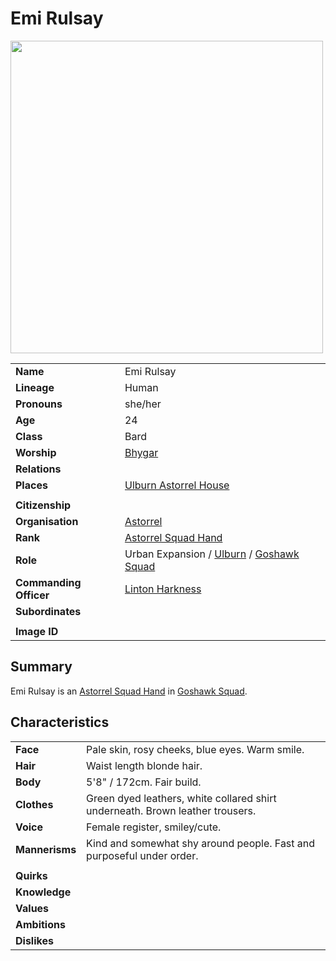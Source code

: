 # Emi Rulsay

<img src="https://raw.githubusercontent.com/jesskelsall/astarus-images/main/characters/portraits/imageid.png" height="500" />

|||
| --- | --- |
| **Name** | Emi Rulsay | character.3
| **Lineage** | Human |
| **Pronouns** | she/her |
| **Age** | 24 |
| **Class** | Bard |
| **Worship** | [Bhygar](../gods/deities/bhygar.md) |
| **Relations** | |
| **Places** | [Ulburn Astorrel House](../places/buildings/government/ulburn-astorrel-house.md) |
|||
| **Citizenship** | |
| **Organisation** | [Astorrel](../organisations/government/astorrel/astorrel.md) |
| **Rank** | [Astorrel Squad Hand](../organisations/government/astorrel/ranks/astorrel-squad-hand.md) |
| **Role** | Urban Expansion / [Ulburn](../places/settlements/villages/ulburn.md) / [Goshawk Squad](../organisations/government/astorrel/squads/goshawk-squad.md) |
| **Commanding Officer** | [Linton Harkness](linton-harkness.md) |
| **Subordinates** | |
|||
| **Image ID** | |

## Summary

Emi Rulsay is an [Astorrel Squad Hand](../organisations/government/astorrel/ranks/astorrel-squad-hand.md) in [Goshawk Squad](../organisations/government/astorrel/squads/goshawk-squad.md).

## Characteristics

| | |
| --- | --- |
| **Face** | Pale skin, rosy cheeks, blue eyes. Warm smile. | characteristics.2
| **Hair** | Waist length blonde hair. |
| **Body** | 5'8" / 172cm. Fair build. |
| **Clothes** | Green dyed leathers, white collared shirt underneath. Brown leather trousers. |
| **Voice** | Female register, smiley/cute. |
| **Mannerisms** | Kind and somewhat shy around people. Fast and purposeful under order. |
| | |
| **Quirks** | |
| **Knowledge** | |
| **Values** | |
| **Ambitions** | |
| **Dislikes** | |
